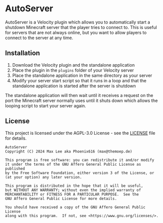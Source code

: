 # AutoServer

AutoServer is a Velocity plugin which allows you to automatically start a shutdown Minecraft server that the player tries to connect to. This is useful for servers that are not always online, but you want to allow players to connect to the server at any time.

## Installation

1. Download the Velocity plugin and the standalone application
2. Place the plugin in the `plugins` folder of your Velocity server
3. Place the standalone application in the same directory as your server
4. Modify your server start script so that it runs in a loop and that the standalone application is started after the server is shutdown

The standalone application will then wait until it receives a request on the port the Minecraft server normally uses until it shuts down which allows the looping script to start your server again.

## License

This project is licensed under the AGPL-3.0 License - see the [LICENSE](LICENSE) file for details.
```
AutoServer
Copyright (C) 2024 Max Lee aka Phoenix616 (max@themoep.de)

This program is free software: you can redistribute it and/or modify
it under the terms of the GNU Affero General Public License as published
by the Free Software Foundation, either version 3 of the License, or
(at your option) any later version.

This program is distributed in the hope that it will be useful,
but WITHOUT ANY WARRANTY; without even the implied warranty of
MERCHANTABILITY or FITNESS FOR A PARTICULAR PURPOSE.  See the
GNU Affero General Public License for more details.

You should have received a copy of the GNU Affero General Public License
along with this program.  If not, see <https://www.gnu.org/licenses/>.
```